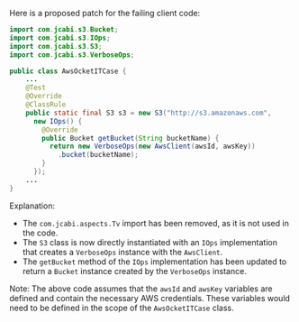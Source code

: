Here is a proposed patch for the failing client code:
```java
import com.jcabi.s3.Bucket;
import com.jcabi.s3.IOps;
import com.jcabi.s3.S3;
import com.jcabi.s3.VerboseOps;

public class AwsOcketITCase {
    ...
    @Test
    @Override
    @ClassRule
    public static final S3 s3 = new S3("http://s3.amazonaws.com",
      new IOps() {
        @Override
        public Bucket getBucket(String bucketName) {
          return new VerboseOps(new AwsClient(awsId, awsKey))
            .bucket(bucketName);
        }
      });
    ...
}
```
Explanation:

* The `com.jcabi.aspects.Tv` import has been removed, as it is not used in the code.
* The `S3` class is now directly instantiated with an `IOps` implementation that creates a `VerboseOps` instance with the `AwsClient`.
* The `getBucket` method of the `IOps` implementation has been updated to return a `Bucket` instance created by the `VerboseOps` instance.

Note: The above code assumes that the `awsId` and `awsKey` variables are defined and contain the necessary AWS credentials. These variables would need to be defined in the scope of the `AwsOcketITCase` class.